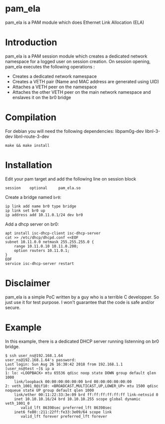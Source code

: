 # pam_ela
pam_ela is a PAM module which does Ethernet Link Allocation (ELA)

# Introduction
pam_ela is a PAM session module which creates a dedicated network namespace for a logged user on session creation. On session opening, pam_ela executes the following operations :
 * Creates a dedicated network namespace
 * Creates a VETH pair (Name and MAC address are generated using UID)
 * Attaches a VETH peer on the namespace
 * Attaches the other VETH peer on the main network namespace and enslaves it on the br0 bridge
  
# Compilation

For debian you will need the following dependencies: libpam0g-dev libnl-3-dev libnl-route-3-dev

``` 
make && make install 
```

# Installation

Edit your pam target and add the following line on session block

```
session    optional     pam_ela.so
```

Create a bridge named `br0`:

```
ip link add name br0 type bridge
ip link set br0 up
ip address add 10.11.0.1/24 dev br0
```

Add a dhcp server on br0:

```
apt install isc-dhcp-client isc-dhcp-server
cat >> /etc/dhcp/dhcpd.conf <<EOF
subnet 10.11.0.0 netmask 255.255.255.0 {
    range 10.11.0.10 10.11.0.200;
    option routers 10.11.0.1;
}
EOF
service isc-dhcp-server restart
```



# Disclaimer
pam_ela is a simple PoC written by a guy who is a terrible C developper. So just use it for test purpose. I won't guarantee that the code is safe and/or secure.

# Example

In this example, there is a dedicated DHCP server running listenning on br0 bridge.

```
$ ssh user_ns@192.168.1.64
user_ns@192.168.1.64's password:
Last login: Sun Aug 26 16:30:42 2018 from 192.168.1.1
[user_ns@test ~]$ ip a
1: lo: <LOOPBACK> mtu 65536 qdisc noop state DOWN group default qlen 1000
    link/loopback 00:00:00:00:00:00 brd 00:00:00:00:00:00
2: veth_1001_0@if10: <BROADCAST,MULTICAST,UP,LOWER_UP> mtu 1500 qdisc noqueue state UP group default qlen 1000
    link/ether 00:11:22:33:3e:09 brd ff:ff:ff:ff:ff:ff link-netnsid 0
    inet 10.10.10.16/24 brd 10.10.10.255 scope global dynamic veth_1001_0
       valid_lft 86398sec preferred_lft 86398sec
    inet6 fe80::211:22ff:fe33:3e09/64 scope link
       valid_lft forever preferred_lft forever
```
